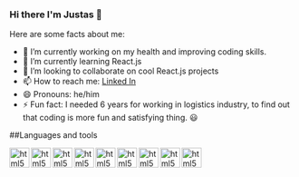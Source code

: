 ### Hi there I'm Justas 👋


Here are some facts about me:

- 🔭 I’m currently working on my health and improving coding skills. 
- 🌱 I’m currently learning React.js
- 👯 I’m looking to collaborate on cool React.js projects 
- 📫 How to reach me: [Linked In](https://www.linkedin.com/in/justas-titovec-69877517a/)
- 😄 Pronouns: he/him
- ⚡ Fun fact: I needed 6 years for working in logistics industry, to find out that coding is more fun and satisfying thing. 😃

##Languages and tools

<img align="left" alt="html5" width="35px" src="https://img.icons8.com/color/48/000000/html-5.png"/>
<img align="left" alt="html5" width="35px"  src="https://img.icons8.com/color/48/000000/css3.png"/>
<img align="left" alt="html5" width="35px" src="https://img.icons8.com/color/48/000000/javascript.png"/>
<img align="left" alt="html5" width="35px" src="https://img.icons8.com/color/48/000000/nodejs.png"/>
<img align="left" alt="html5" width="35px" src="https://img.icons8.com/plasticine/100/000000/react.png"/>
<img align="left" alt="html5" width="35px" src="https://img.icons8.com/color/48/000000/vue-js.png"/>
<img align="left" alt="html5" width="35px"  src="https://img.icons8.com/color/48/000000/bootstrap.png"/>
<img align="left" alt="html5" width="35px"  src="https://img.icons8.com/color/48/000000/sass.png"/>
<img align="left" alt="html5" width="35px" src="https://img.icons8.com/color/48/000000/material-ui.png"/>









